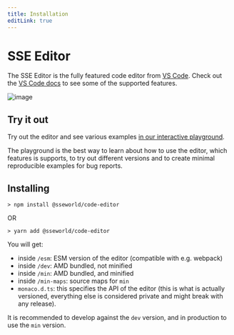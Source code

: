 ```yaml
---
title: Installation
editLink: true
---
```


# SSE Editor

<!-- [![Versions](https://img.shields.io/npm/v/monaco-editor)](https://www.npmjs.com/package/monaco-editor)
[![Versions](https://img.shields.io/npm/v/monaco-editor/next)](https://www.npmjs.com/package/monaco-editor)
[![Feature Requests](https://img.shields.io/github/issues/microsoft/monaco-editor/feature-request.svg)](https://github.com/microsoft/monaco-editor/issues?q=is%3Aopen+is%3Aissue+label%3Afeature-request+sort%3Areactions-%2B1-desc)
[![Bugs](https://img.shields.io/github/issues/microsoft/monaco-editor/bug.svg)](https://github.com/microsoft/monaco-editor/issues?utf8=✓&q=is%3Aissue+is%3Aopen+label%3Abug) -->

The SSE Editor is the fully featured code editor from [VS Code](https://github.com/microsoft/vscode). Check out the [VS Code docs](https://code.visualstudio.com/docs/editor/editingevolved) to see some of the supported features.

![image](https://user-images.githubusercontent.com/5047891/94183711-290c0780-fea3-11ea-90e3-c88ff9d21bd6.png)

## Try it out

Try out the editor and see various examples [in our interactive playground](https://microsoft.github.io/monaco-editor/playground.html).

The playground is the best way to learn about how to use the editor, which features is supports, to try out different versions and to create minimal reproducible examples for bug reports.

## Installing

```
> npm install @sseworld/code-editor
```

OR

```
> yarn add @sseworld/code-editor
```

You will get:

- inside `/esm`: ESM version of the editor (compatible with e.g. webpack)
- inside `/dev`: AMD bundled, not minified
- inside `/min`: AMD bundled, and minified
- inside `/min-maps`: source maps for `min`
- `monaco.d.ts`: this specifies the API of the editor (this is what is actually versioned, everything else is considered private and might break with any release).

It is recommended to develop against the `dev` version, and in production to use the `min` version.
